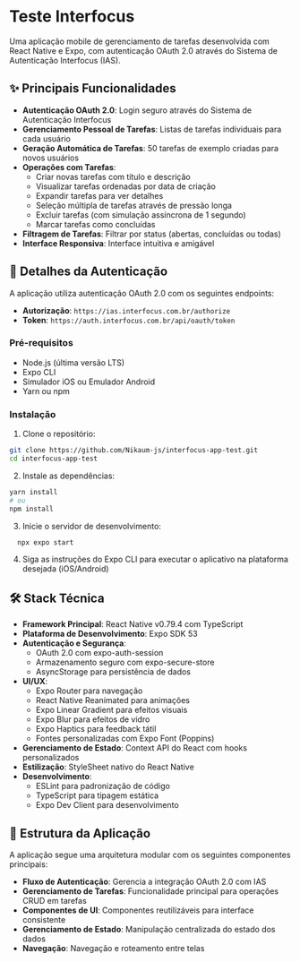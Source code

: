 # Teste Interfocus

Uma aplicação mobile de gerenciamento de tarefas desenvolvida com React Native e Expo, com autenticação OAuth 2.0 através do Sistema de Autenticação Interfocus (IAS).

## ✨ Principais Funcionalidades

- **Autenticação OAuth 2.0**: Login seguro através do Sistema de Autenticação Interfocus
- **Gerenciamento Pessoal de Tarefas**: Listas de tarefas individuais para cada usuário
- **Geração Automática de Tarefas**: 50 tarefas de exemplo criadas para novos usuários
- **Operações com Tarefas**:
  - Criar novas tarefas com título e descrição
  - Visualizar tarefas ordenadas por data de criação
  - Expandir tarefas para ver detalhes
  - Seleção múltipla de tarefas através de pressão longa
  - Excluir tarefas (com simulação assíncrona de 1 segundo)
  - Marcar tarefas como concluídas
- **Filtragem de Tarefas**: Filtrar por status (abertas, concluídas ou todas)
- **Interface Responsiva**: Interface intuitiva e amigável

## 🔐 Detalhes da Autenticação

A aplicação utiliza autenticação OAuth 2.0 com os seguintes endpoints:

- **Autorização**: `https://ias.interfocus.com.br/authorize`
- **Token**: `https://auth.interfocus.com.br/api/oauth/token`

### Pré-requisitos

- Node.js (última versão LTS)
- Expo CLI
- Simulador iOS ou Emulador Android
- Yarn ou npm

### Instalação

1. Clone o repositório:
```bash
git clone https://github.com/Nikaum-js/interfocus-app-test.git
cd interfocus-app-test
```

2. Instale as dependências:
```bash
yarn install
# ou
npm install
```

3. Inicie o servidor de desenvolvimento:
```bash
  npx expo start 
```

4. Siga as instruções do Expo CLI para executar o aplicativo na plataforma desejada (iOS/Android)

## 🛠️ Stack Técnica

- **Framework Principal**: React Native v0.79.4 com TypeScript
- **Plataforma de Desenvolvimento**: Expo SDK 53
- **Autenticação e Segurança**:
  - OAuth 2.0 com expo-auth-session
  - Armazenamento seguro com expo-secure-store
  - AsyncStorage para persistência de dados
- **UI/UX**:
  - Expo Router para navegação
  - React Native Reanimated para animações
  - Expo Linear Gradient para efeitos visuais
  - Expo Blur para efeitos de vidro
  - Expo Haptics para feedback tátil
  - Fontes personalizadas com Expo Font (Poppins)
- **Gerenciamento de Estado**: Context API do React com hooks personalizados
- **Estilização**: StyleSheet nativo do React Native
- **Desenvolvimento**:
  - ESLint para padronização de código
  - TypeScript para tipagem estática
  - Expo Dev Client para desenvolvimento

## 📱 Estrutura da Aplicação

A aplicação segue uma arquitetura modular com os seguintes componentes principais:

- **Fluxo de Autenticação**: Gerencia a integração OAuth 2.0 com IAS
- **Gerenciamento de Tarefas**: Funcionalidade principal para operações CRUD em tarefas
- **Componentes de UI**: Componentes reutilizáveis para interface consistente
- **Gerenciamento de Estado**: Manipulação centralizada do estado dos dados
- **Navegação**: Navegação e roteamento entre telas
